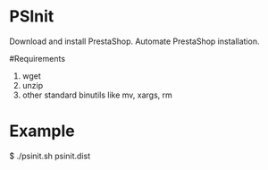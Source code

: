 # PSInit
Download and install PrestaShop.
Automate PrestaShop installation.

#Requirements
1. wget
2. unzip
3. other standard binutils like mv, xargs, rm

# Example
$ ./psinit.sh psinit.dist
